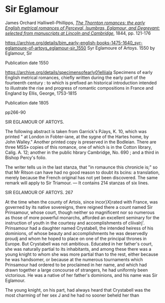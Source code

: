 # Sir Eglamour


James Orchard Halliwell-Phillipps, [*The Thornton romances: the early English metrical romances of Perceval, Isumbras, Eglamour, and Degrevant: selected from manuscripts at Lincoln and Cambridge*](https://archive.org/details/thorntonromances30halluoft/page/88/mode/2up), 1844, pp. 121-176



https://archive.org/details/bim_early-english-books-1475-1640_syr-eglamoure-of-artoys_eglamour-sir_1550
Syr Eglamoure of Artoys.  1550
by Eglamour, Sir

Publication date 1550


https://archive.org/details/specimensofearly01elliiala
Specimens of early English metrical romances, chiefly written during the early part of the fourteenth century : to which is prefixed an historical introduction intended to illustrate the rise and progress of romantic compositions in France and England
by Ellis, George, 1753-1815

Publication date 1805

pp266-90

SIR EGLAMOUR OF ARTOYS.

The following abstract is taken from Garrick's PJays, K. 10, which was printed " at London in Fobter-iane, at the sygne of the Hartes home, by John Walley." Another printed copy is preserved in the Bodleian. There are three MSS» copies of this romance, one of which is in the Cotton library, Calig. A. 12; another in the public hbrary Cambridge, No. 690 ; and a third in Bishop Percy's folio.

The writer tells us in the last stanza, that "in romaunce this chronicle is;" so that Mr Ritson can have had no good reason to doubt its bcins: a translation, merely because the French original has not yet been discovered. The same remark will apply to Sir Triamour. — It contains 214 stanzas of six lines.


SIR EGLAMOUR OF ARTOYS. 267

At the time when the county of Artois, since incor}X)rated with France, was governed by its native sovereigns, there reigned there a count named Sir Prinsamour, whose court, though neither so magnificent nor so numerous as those of more powerful monarchs, afforded an excellent seminary for the instruction of youth in the courtesy and accomplishments of cliivalrj'. Prinsamour had a daughter named Crystabell, the intended heiress of his dominions, of whose beauty and accomplishments he was deservedly proudj and whom he hoped to place on one of the principal thrones in Europe. But Crystabell was not ambitious. Educated in her father's court, she was naturally partial to its inhabitants, and among these there was a young knight to whom she was more partial than to the rest, either because he was handsomer, or because at the numerous tournaments which Prinsamour had ordered to be proclaimed in her name, and which had drawn together a large concourse of strangers, he had uniformly been victorious. He was a native of her father's dominions, and his name was Sir Eglamour.

The young knight, on his part, had always heard that Crystabell was the most charming of her sex J and he had no sooner beheld her than
